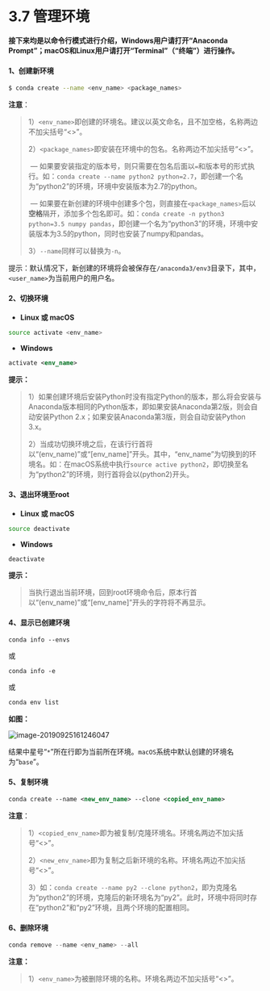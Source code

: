 # 3.7 管理环境

**接下来均是以命令行模式进行介绍，Windows用户请打开“Anaconda Prompt”；macOS和Linux用户请打开“Terminal”（“终端”）进行操作。**

#### 1、创建新环境

```bash
$ conda create --name <env_name> <package_names>
```

**注意**：

> 1）`<env_name>`即创建的环境名。建议以英文命名，且不加空格，名称两边不加尖括号“<>”。
>
> 2）`<package_names>`即安装在环境中的包名。名称两边不加尖括号“<>”。
>
> ​				— 如果要安装指定的版本号，则只需要在包名后面以`=`和版本号的形式执行。如：`conda create --name python2 python=2.7`，即创建一个名为“python2”的环境，环境中安装版本为2.7的python。
>
> ​				— 如果要在新创建的环境中创建多个包，则直接在`<package_names>`后以**空格**隔开，添加多个包名即可。如：`conda create -n python3 python=3.5 numpy pandas`，即创建一个名为“python3”的环境，环境中安装版本为3.5的python，同时也安装了numpy和pandas。
>
> 3）`--name`同样可以替换为`-n`。

提示：默认情况下，新创建的环境将会被保存在`/anaconda3/env3`目录下，其中，`<user_name>`为当前用户的用户名。

#### 2、切换环境

- **Linux 或 macOS**

```bash
source activate <env_name>
```

- **Windows**

```xml
activate <env_name>
```

**提示：**

> ​		1）如果创建环境后安装Python时没有指定Python的版本，那么将会安装与Anaconda版本相同的Python版本，即如果安装Anaconda第2版，则会自动安装Python 2.x；如果安装Anaconda第3版，则会自动安装Python 3.x。
>
> ​		2）当成功切换环境之后，在该行行首将以“(env_name)”或“[env_name]”开头。其中，“env_name”为切换到的环境名。如：在macOS系统中执行`source active python2`，即切换至名为“python2”的环境，则行首将会以(python2)开头。

#### 3、退出环境至root

- **Linux 或 macOS**

```bash
source deactivate
```

- **Windows**

```undefined
deactivate
```

**提示：**

> ​		当执行退出当前环境，回到root环境命令后，原本行首以“(env_name)”或“[env_name]”开头的字符将不再显示。

#### 4、显示已创建环境

```undefined
conda info --envs
```

或

```undefined
conda info -e
```

或

```cpp
conda env list
```

**如图：**

![image-20190925161246047](https://tva1.sinaimg.cn/large/006y8mN6gy1g7btyn9w7uj31cy062ta3.jpg)

结果中星号“`*`”所在行即为当前所在环境。`macOS`系统中默认创建的环境名为“`base`”。

#### 5、复制环境

```xml
conda create --name <new_env_name> --clone <copied_env_name>
```

**注意**：

> ​		1）`<copied_env_name>`即为被复制/克隆环境名。环境名两边不加尖括号“<>”。
>
> ​		2）`<new_env_name>`即为复制之后新环境的名称。环境名两边不加尖括号“<>”。
>
> ​		3）如：`conda create --name py2 --clone python2`，即为克隆名为“python2”的环境，克隆后的新环境名为“py2”。此时，环境中将同时存在“python2”和“py2”环境，且两个环境的配置相同。

#### 6、删除环境

```csharp
conda remove --name <env_name> --all
```

**注意：**

> ​		1）`<env_name>`为被删除环境的名称。环境名两边不加尖括号“<>”。